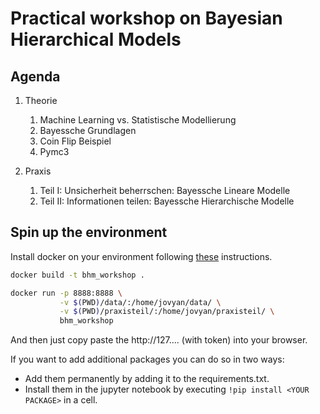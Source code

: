 # Practical workshop on Bayesian Hierarchical Models

## Agenda

1. Theorie
    1. Machine Learning vs. Statistische Modellierung
    2. Bayessche Grundlagen
    3. Coin Flip Beispiel
    4. Pymc3

2. Praxis
    1. Teil I: Unsicherheit beherrschen: Bayessche Lineare Modelle
    2. Teil II: Informationen teilen: Bayessche Hierarchische Modelle

## Spin up the environment

Install docker on your environment following [these](https://docs.docker.com/get-docker/) instructions.

```bash
docker build -t bhm_workshop .
```

```bash
docker run -p 8888:8888 \
           -v $(PWD)/data/:/home/jovyan/data/ \
           -v $(PWD)/praxisteil/:/home/jovyan/praxisteil/ \
           bhm_workshop
```

And then just copy paste the http://127.... (with token) into your browser.

If you want to add additional packages you can do so in two ways:
- Add them permanently by adding it to the requirements.txt.
- Install them in the jupyter notebook by executing `!pip install <YOUR PACKAGE>` in a cell.